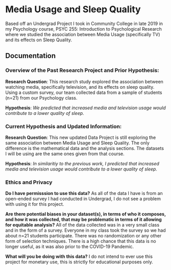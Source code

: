 # Media Usage and Sleep Quality

Based off an Undergrad Project I took in Community College in late 2019 in my Psychology course, PSYC 255: Introduction to Psychological Research where we studied the association between Media Usage (specifically TV) and its effects on Sleep Quality.

## Documentation

### Overview of the Past Research Project and Prior Hypothesis:
**Research Question**: This research study explored the association between watching media, specifically television, and its effects on sleep quality. Using a custom survey, our team collected data from a sample of students (n=21) from our Psychology class. 

**Hypothesis**: *We predicted that increased media and television usage would contribute to a lower quality of sleep.*

### Current Hypothesis and Updated Information:
**Research Question**: This new updated Data Project is still exploring the same association between Media Usage and Sleep Quality. The only difference is the mathematical data and the analysis sections. The datasets I will be using are the same ones given from that course. 

**Hypothesis**: *In similaritiy to the previous work, I predicted that increased media and television usage would contribute to a lower quality of sleep.*

### Ethics and Privacy

**Do I have permisssion to use this data?** As all of the data I have is from an open-ended survey I had conducted in Undergrad, I do not see a problem with using it for this project.

**Are there potential biases in your dataset(s), in terms of who it composes, and how it was collected, that may be problematic in terms of it allowing for equitable analysis?** All of the data collected was in a very small class and in the form of a survey. Everyone in my class took the survey so we had about n=21 students participate. There was no randomization or any other form of selection techniques. There is a high chance that this data is no longer useful, as it was also prior to the COVID-19 Pandemic. 

**What will you be doing with this data?** I do not intend to ever use this project for monetary use, this is strictly for educational purposes only.

